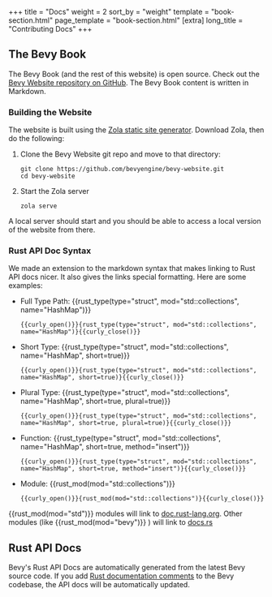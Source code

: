 +++
title = "Docs"
weight = 2
sort_by = "weight"
template = "book-section.html"
page_template = "book-section.html"
[extra]
long_title = "Contributing Docs"
+++

## The Bevy Book

The Bevy Book (and the rest of this website) is open source. Check out the <a href="https://github.com/bevyengine/bevy-website" target="_blank">Bevy Website repository on GitHub</a>. The Bevy Book content is written in Markdown. 

### Building the Website

The website is built using the <a href="https://www.getzola.org/" target="_blank">Zola static site generator</a>. Download Zola, then do the following:

1. Clone the Bevy Website git repo and move to that directory: 
    ```
    git clone https://github.com/bevyengine/bevy-website.git
    cd bevy-website
    ```
2. Start the Zola server
    ```
    zola serve
    ```

A local server should start and you should be able to access a local version of the website from there.

### Rust API Doc Syntax

We made an extension to the markdown syntax that makes linking to Rust API docs nicer. It also gives the links special formatting. Here are some examples:

* Full Type Path: {{rust_type(type="struct", mod="std::collections", name="HashMap")}}
    
    ```{{curly_open()}}{rust_type(type="struct", mod="std::collections", name="HashMap")}{{curly_close()}}```
* Short Type: {{rust_type(type="struct", mod="std::collections", name="HashMap", short=true)}}
    
    ```{{curly_open()}}{rust_type(type="struct", mod="std::collections", name="HashMap", short=true)}{{curly_close()}}```
* Plural Type: {{rust_type(type="struct", mod="std::collections", name="HashMap", short=true, plural=true)}}
    
    ```{{curly_open()}}{rust_type(type="struct", mod="std::collections", name="HashMap", short=true, plural=true)}{{curly_close()}}```
* Function: {{rust_type(type="struct", mod="std::collections", name="HashMap", short=true, method="insert")}}
    
    ```{{curly_open()}}{rust_type(type="struct", mod="std::collections", name="HashMap", short=true, method="insert")}{{curly_close()}}```
* Module: {{rust_mod(mod="std::collections")}}
    
    ```{{curly_open()}}{rust_mod(mod="std::collections")}{{curly_close()}}```

{{rust_mod(mod="std")}} modules will link to <a href="https://doc.rust-lang.org" target="_blank">doc.rust-lang.org</a>. Other modules (like {{rust_mod(mod="bevy")}} ) will link to <a href="https://docs.rs" target="_blank">docs.rs</a> 

## Rust API Docs

Bevy's Rust API Docs are automatically generated from the latest Bevy source code. If you add <a href="https://doc.rust-lang.org/book/ch14-02-publishing-to-crates-io.html#making-useful-documentation-comments" target="_blank">Rust documentation comments</a> to the Bevy codebase, the API docs will be automatically updated.